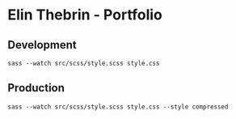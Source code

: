# Elin Thebrin - Portfolio #

## Development
``sass --watch src/scss/style.scss style.css``

## Production
``sass --watch src/scss/style.scss style.css --style compressed``